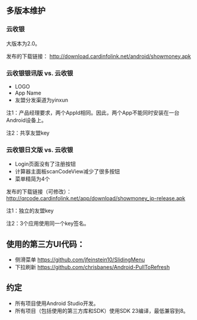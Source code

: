## 多版本维护
### 云收银

大版本为2.0。

发布的下载链接：
http://download.cardinfolink.net/android/showmoney.apk

### 云收银银讯版 vs. 云收银

* LOGO
* App Name
* 友盟分发渠道为yinxun

注1：产品经理要求，两个AppId相同。因此，两个App不能同时安装在一台Android设备上。

注2：共享友盟key
### 云收银日文版 vs. 云收银

* Login页面没有了注册按钮
* 计算器主面板scanCodeView减少了很多按钮
* 菜单精简为4个

发布的下载链接（可修改）：
http://qrcode.cardinfolink.net/app/download/showmoney_jp-release.apk

注1：独立的友盟key

注2：3个应用使用同一个key签名。

## 使用的第三方UI代码：

* 侧滑菜单 https://github.com/jfeinstein10/SlidingMenu
* 下拉刷新 https://github.com/chrisbanes/Android-PullToRefresh

## 约定

* 所有项目使用Android Studio开发。
* 所有项目（包括使用的第三方库和SDK）使用SDK 23编译，最低兼容到8。

